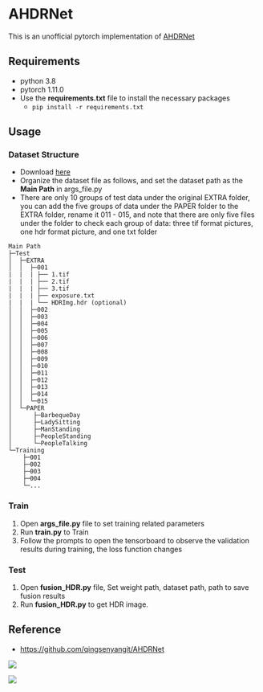 # AHDRNet

This is an unofficial pytorch implementation of [AHDRNet](https://www.researchgate.net/publication/332603952_Attention-guided_Network_for_Ghost-free_High_Dynamic_Range_Imaging)

## Requirements
* python 3.8
* pytorch 1.11.0
* Use the **requirements.txt** file to install the necessary packages
  * `pip install -r requirements.txt`

## Usage
### Dataset Structure
* Download [here](https://cseweb.ucsd.edu/~viscomp/projects/SIG17HDR/) 
* Organize the dataset file as follows, and set the dataset path as the **Main Path** in args_file.py
* There are only 10 groups of test data under the original EXTRA folder, you can add the five groups of data under the PAPER folder to the EXTRA folder, rename it 011 - 015, and note that there are only five files under the folder to check each group of data: three tif format pictures, one hdr format picture, and one txt folder
```commandline
Main Path
├─Test
│  ├─EXTRA
│  │  ├─001
|  |  | ├── 1.tif
|  |  | ├── 2.tif
|  |  | ├── 3.tif
|  |  | ├── exposure.txt
|  |  | └── HDRImg.hdr (optional)
│  │  ├─002
│  │  ├─003
│  │  ├─004
│  │  ├─005
│  │  ├─006
│  │  ├─007
│  │  ├─008
│  │  ├─009
│  │  ├─010
│  │  ├─011
│  │  ├─012
│  │  ├─013
│  │  ├─014
│  │  └─015
│  └─PAPER
│      ├─BarbequeDay
│      ├─LadySitting
│      ├─ManStanding
│      ├─PeopleStanding
│      └─PeopleTalking
└─Training
    ├─001
    ├─002
    ├─003
    ├─004
    └─...

```


### Train
1. Open **args_file.py** file to set training related parameters
2. Run **train.py** to Train
3. Follow the prompts to open the tensorboard to observe the validation results during training, the loss function changes

### Test
1. Open **fusion_HDR.py** file, Set weight path, dataset path, path to save fusion results
2. Run **fusion_HDR.py** to get HDR image.

## Reference
* https://github.com/qingsenyangit/AHDRNet


![](https://raw.githubusercontent.com/LGNWJQ/picgo/main/AHDR/R3.png)

![](https://raw.githubusercontent.com/LGNWJQ/picgo/main/AHDR/R5.png)

